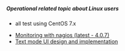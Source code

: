 ##### Operational related topic about Linux users

* all test using CentOS 7.x

- [Monitoring with nagios (latest - 4.0.7)](https://github.com/boonchu/opslab/tree/master/monitoring/nagios)
- [Text mode UI design and implementation](https://github.com/boonchu/opslab/tree/master/tools/UI) 
